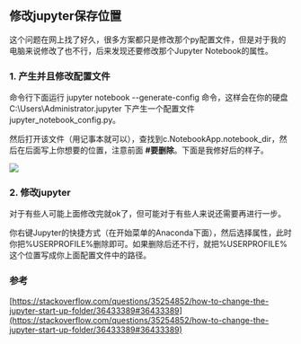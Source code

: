 ## 修改jupyter保存位置  

这个问题在网上找了好久，很多方案都只是修改那个py配置文件，但是对于我的电脑来说修改了也不行，后来发现还要修改那个Jupyter Notebook的属性。  

### 1. 产生并且修改配置文件  

命令行下面运行	jupyter notebook --generate-config 命令，这样会在你的硬盘 C:\Users\Administrator\.jupyter 下产生一个配置文件jupyter_notebook_config.py。  

然后打开该文件（用记事本就可以），查找到c.NotebookApp.notebook_dir，然后在后面写上你想要的位置，注意前面 **#要删除**。下面是我修好后的样子。  

![](https://i.imgur.com/jtfcMZc.png)


### 2. 修改jupyter  

对于有些人可能上面修改完就ok了，但可能对于有些人来说还需要再进行一步。  

你右键Jupyter的快捷方式（在开始菜单的Anaconda下面），然后选择属性，此时你把%USERPROFILE%删除即可。如果删除后还不行，就把%USERPROFILE%这个位置写成你上面配置文件中的路径。  

### 参考  

[https://stackoverflow.com/questions/35254852/how-to-change-the-jupyter-start-up-folder/36433389#36433389](https://stackoverflow.com/questions/35254852/how-to-change-the-jupyter-start-up-folder/36433389#36433389)


